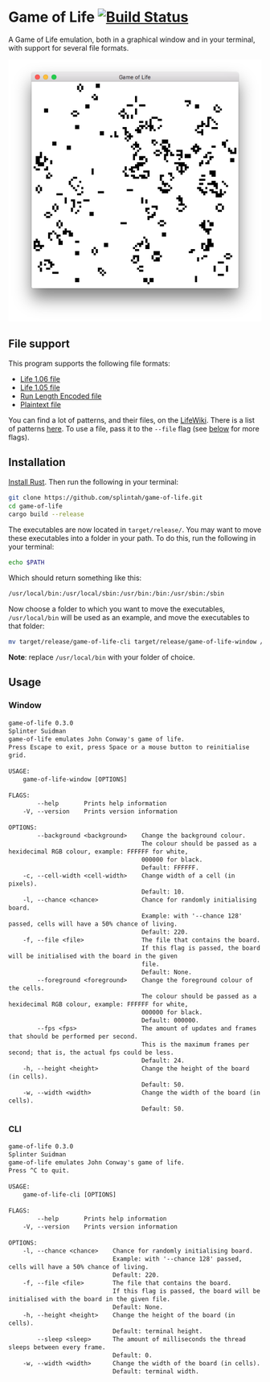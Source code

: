 # Game of Life [![Build Status](https://travis-ci.org/splintah/game-of-life.svg?branch=master)](https://travis-ci.org/splintah/game-of-life)

A Game of Life emulation, both in a graphical window and in your terminal, with support for several file formats.

![Window Demo](./window-demo.png)

## File support

This program supports the following file formats:

- [Life 1.06 file](http://www.conwaylife.com/wiki/Life_1.06)
- [Life 1.05 file](http://www.conwaylife.com/wiki/Life_1.05)
- [Run Length Encoded file](http://www.conwaylife.com/wiki/Run_Length_Encoded)
- [Plaintext file](http://www.conwaylife.com/wiki/Plaintext)

You can find a lot of patterns, and their files, on the [LifeWiki](http://www.conwaylife.com/wiki).
There is a list of patterns [here](http://www.conwaylife.com/wiki/Category:Patterns).
To use a file, pass it to the `--file` flag (see [below](#usage) for more flags).

## Installation

[Install Rust](https://www.rust-lang.org/en-US/). Then run the following in your terminal:

```bash
git clone https://github.com/splintah/game-of-life.git
cd game-of-life
cargo build --release
```

The executables are now located in `target/release/`.
You may want to move these executables into a folder in your path.
To do this, run the following in your terminal:
```bash
echo $PATH
```
Which should return something like this:
```bash
/usr/local/bin:/usr/local/sbin:/usr/bin:/bin:/usr/sbin:/sbin
```
Now choose a folder to which you want to move the executables, `/usr/local/bin` will be used as an example, and move the executables to that folder:
```bash
mv target/release/game-of-life-cli target/release/game-of-life-window /usr/local/bin
```
**Note**: replace `/usr/local/bin` with your folder of choice.

## Usage

### Window

```text
game-of-life 0.3.0
Splinter Suidman
game-of-life emulates John Conway's game of life.
Press Escape to exit, press Space or a mouse button to reinitialise grid.

USAGE:
    game-of-life-window [OPTIONS]

FLAGS:
        --help       Prints help information
    -V, --version    Prints version information

OPTIONS:
        --background <background>    Change the background colour.
                                     The colour should be passed as a hexidecimal RGB colour, example: FFFFFF for white,
                                     000000 for black.
                                     Default: FFFFFF.
    -c, --cell-width <cell-width>    Change width of a cell (in pixels).
                                     Default: 10.
    -l, --chance <chance>            Chance for randomly initialising board.
                                     Example: with '--chance 128' passed, cells will have a 50% chance of living.
                                     Default: 220.
    -f, --file <file>                The file that contains the board.
                                     If this flag is passed, the board will be initialised with the board in the given
                                     file.
                                     Default: None.
        --foreground <foreground>    Change the foreground colour of the cells.
                                     The colour should be passed as a hexidecimal RGB colour, example: FFFFFF for white,
                                     000000 for black.
                                     Default: 000000.
        --fps <fps>                  The amount of updates and frames that should be performed per second.
                                     This is the maximum frames per second; that is, the actual fps could be less.
                                     Default: 24.
    -h, --height <height>            Change the height of the board (in cells).
                                     Default: 50.
    -w, --width <width>              Change the width of the board (in cells).
                                     Default: 50.
```

### CLI

```text
game-of-life 0.3.0
Splinter Suidman
game-of-life emulates John Conway's game of life.
Press ^C to quit.

USAGE:
    game-of-life-cli [OPTIONS]

FLAGS:
        --help       Prints help information
    -V, --version    Prints version information

OPTIONS:
    -l, --chance <chance>    Chance for randomly initialising board.
                             Example: with '--chance 128' passed, cells will have a 50% chance of living.
                             Default: 220.
    -f, --file <file>        The file that contains the board.
                             If this flag is passed, the board will be initialised with the board in the given file.
                             Default: None.
    -h, --height <height>    Change the height of the board (in cells).
                             Default: terminal height.
        --sleep <sleep>      The amount of milliseconds the thread sleeps between every frame.
                             Default: 0.
    -w, --width <width>      Change the width of the board (in cells).
                             Default: terminal width.
```
